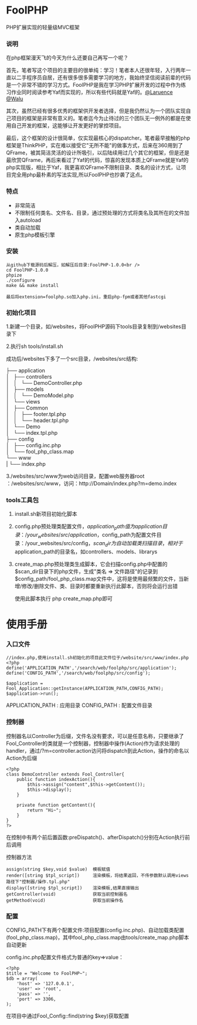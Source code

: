 # FoolPHP
PHP扩展实现的轻量级MVC框架

### 说明
在php框架漫天飞的今天为什么还要自己再写一个呢？

首先，笔者写这个项目的主要目的很单纯：学习！笔者本人还很年轻，入行两年一直以二手程序员自居，还有很多很多需要学习的地方，我始终坚信阅读前辈的代码是一个非常不错的学习方式。FoolPHP是我在学习PHP扩展开发的过程中作为练习作业同时阅读参考Yaf而实现的，所以有些代码就是Yaf的。[@Laruence](http://www.laruence.com/) [@Walu](http://www.walu.cc/)

其次，虽然已经有很多优秀的框架供开发者选择，但是我仍然认为一个团队实现自己项目的框架是非常有意义的。笔者迄今为止待过的三个团队无一例外的都是在使用自己开发的框架，这能够让开发更好的掌控项目。

最后，这个框架的设计很简单，仅实现最核心的dispatcher。笔者最早接触的php框架是ThinkPHP，实在难以接受它"无所不能"的做事方式，后来在360用到了QFrame，被其简洁灵活的设计所吸引，以后陆续用过几个其它的框架，但是还是最欣赏QFrame，再后来看过了Yaf的代码，惊喜的发现本质上QFrame就是Yaf的php实现版，相比于Yaf，我更喜欢QFrame不限制目录、类名的设计方式，让项目完全用php最朴素的写法实现,所以FoolPHP也抄袭了这点。

### 特点

* 非常简洁
* 不限制任何类名、文件名、目录，通过预处理的方式将类名及其所在的文件加入autoload
* 类自动加载
* 原生php模板引擎

### 安装
	从github下载源码后解压，如解压后目录:FoolPHP-1.0.0<br />
	cd FoolPHP-1.0.0
	phpize
	./configure
	make && make install

	最后将extension=foolphp.so加入php.ini，重启php-fpm或者其他fastcgi

### 初始化项目

1.新建一个目录，如/websites，将FoolPHP源码下tools目录复制到/websites目录下

2.执行sh tools/install.sh

成功后/websites下多了一个src目录，/websites/src结构:

├── application<br />
│   ├── controllers<br />
│   │   └── DemoController.php<br />
│   ├── models<br />
│   │   └── DemoModel.php<br />
│   └── views<br />
│       ├── Common<br />
│       │   ├── footer.tpl.php<br />
│       │   └── header.tpl.php<br />
│       └── Demo<br />
│           └── index.tpl.php<br />
├── config<br />
│   ├── config.inc.php<br />
│   └── fool_php_class.map<br />
└── www<br />
|    └── index.php<br />

3./websites/src/www为web访问目录，配置web服务器root ：/websites/src/www，访问：http://Domain/index.php?m=demo.index

### tools工具包
1. install.sh新项目初始化脚本

2. config.php预处理类配置文件，$application_path值为application目录：/your_websites/src/application，$config_path为配置文件目录：/your_websites/src/config，$scan_dir为自动加载类扫描目录，相对于$application_path的目录名，如controllers、models、librarys

3. create_map.php预处理类生成脚本，它会扫描config.php中配置的$scan_dir目录下的php文件，生成"类名 => 文件路径"的记录到$config_path/fool_php_class.map文件中，这将是使用最频繁的文件，当新增/修改/删除文件、类、目录时都要重新执行此脚本，否则将会运行出错

	使用此脚本执行 php create_map.php即可

# 使用手册

### 入口文件
	//index.php,使用install.sh初始化的项目此文件位于/website/src/www/index.php
	<?php
	define('APPLICATION_PATH','/search/web/foolphp/src/application');
	define('CONFIG_PATH','/search/web/foolphp/src/config');

	$application = Fool_Application::getInstance(APPLICATION_PATH,CONFIG_PATH);
	$application->run();

APPLICATION_PATH : 应用目录
CONFIG_PATH : 配置文件目录

### 控制器
控制器名以Controller为后缀，文件名没有要求，可以是任意名称，只要继承了Fool_Controller的类就是一个控制器，控制器中操作(Action)作为请求处理的handler，通过/?m=controller.action访问将dispatch到此Action，操作的命名以Action为后缀

	<?php
	class DemoController extends Fool_Controller{
		public function indexAction(){
			$this->assign("content",$this->getContent());
			$this->display();
		}

		private function getContent(){
			return "Hi~";
		}
	}
	?>

在控制中有两个前后置函数:preDispatch()、afterDispatch()分别在Action执行前后调用

控制器方法

	assign(string $key,void $value)  模板赋值
	render([string $tpl_script])     渲染模板，将结果返回，不传参数默认调用views路径下"控制器/操作.tpl.php"
	display([string $tpl_script])    渲染模板,结果直接输出
	getController(void)              获取当前控制器名
	getMethod(void)                  获取当前操作名

### 配置
CONFIG_PATH下有两个配置文件:项目配置(config.inc.php)、自动加载类配置(fool_php_class.map)，其中fool_php_class.map由tools/create_map.php脚本自动更新

config.inc.php配置文件格式为普通的key=>value：

	<?php
	$title = "Welcome to FoolPHP~";
	$db = array(
		'host' => '127.0.0.1',
		'user' => 'root',
		'pass' => '',
		'port' => 3306,
	);

在项目中通过Fool_Config::find(string $key)获取配置


